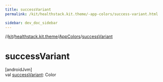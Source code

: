 ```yaml
---
title: successVariant
permalink: /kit/healthstack.kit.theme/-app-colors/success-variant.html

sidebar: dev_doc_sidebar
---
```

//[kit](../../../kit.html)/[healthstack.kit.theme](../index.html)/[AppColors](index.html)/[successVariant](success-variant.html)



# successVariant



[androidJvm]\
val [successVariant](success-variant.html): Color




